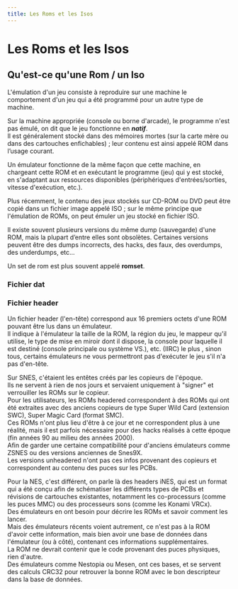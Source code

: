 ```yaml
---
title: Les Roms et les Isos
---
```


# Les Roms et les Isos

## Qu'est-ce qu'une Rom / un Iso

L'émulation d'un jeu consiste à reproduire sur une machine le comportement d'un jeu qui a été programmé pour un autre type de machine.

Sur la machine appropriée \(console ou borne d'arcade\), le programme n'est pas émulé, on dit que le jeu fonctionne en _**natif**_.   
Il est généralement stocké dans des mémoires mortes \(sur la carte mère ou dans des cartouches enfichables\) ; leur contenu est ainsi appelé ROM dans l’usage courant.

Un émulateur fonctionne de la même façon que cette machine, en chargeant cette ROM et en exécutant le programme \(jeu\) qui y est stocké, en s'adaptant aux ressources disponibles \(périphériques d'entrées/sorties, vitesse d'exécution, etc.\).

Plus récemment, le contenu des jeux stockés sur CD-ROM ou DVD peut être copié dans un fichier image appelé ISO ; sur le même principe que l'émulation de ROMs, on peut émuler un jeu stocké en fichier ISO.

Il existe souvent plusieurs versions du même dump \(sauvegarde\) d'une ROM, mais la plupart d’entre elles sont obsolètes. Certaines versions peuvent être des dumps incorrects, des hacks, des faux, des overdumps, des underdumps, etc... 

Un set de rom est plus souvent appelé **romset**.

### Fichier dat



### Fichier header

Un fichier header \(l'en-tête\) correspond aux 16 premiers octets d'une ROM pouvant être lus dans un émulateur.  
Il indique à l'émulateur la taille de la ROM, la région du jeu, le mappeur qu'il utilise, le type de mise en miroir dont il dispose, la console pour laquelle il est destiné \(console principale ou système VS.\), etc. \(IIRC\) le plus , sinon tous, certains émulateurs ne vous permettront pas d'exécuter le jeu s'il n'a pas d'en-tête.

Sur SNES, c'étaient les entêtes créés par les copieurs de l'époque.  
Ils ne servent à rien de nos jours et servaient uniquement à "signer" et verrouiller les ROMs sur le copieur.  
Pour les utilisateurs, les ROMs headered correspondent à des ROMs qui ont été extraites avec des anciens copieurs de type Super Wild Card \(extension SWC\), Super Magic Card \(format SMC\).  
Ces ROMs n'ont plus lieu d'être à ce jour et ne correspondent plus à une réalité, mais il est parfois nécessaire pour des hacks réalisés à cette époque \(fin années 90 au milieu des années 2000\).  
Afin de garder une certaine compatibilité pour d'anciens émulateurs comme ZSNES ou des versions anciennes de Snes9X.  
Les versions unheadered n'ont pas ces infos provenant des copieurs et correspondent au contenu des puces sur les PCBs. 

Pour la NES, c'est différent, on parle là des headers iNES, qui est un format qui a été conçu afin de schématiser les différents types de PCBs et révisions de cartouches existantes, notamment les co-processurs \(comme les puces MMC\) ou des processeurs sons \(comme les Konami VRCx\).  
Des émulateurs en ont besoin pour décrire les ROMs et savoir comment les lancer.  
Mais des émulateurs récents voient autrement, ce n'est pas à la ROM d'avoir cette information, mais bien avoir une base de données dans l'émulateur \(ou à côté\), contenant ces informations supplémentaires.  
La ROM ne devrait contenir que le code provenant des puces physiques, rien d'autre.  
Des émulateurs comme Nestopia ou Mesen, ont ces bases, et se servent des calculs CRC32 pour retrouver la bonne ROM avec le bon descripteur dans la base de données.

